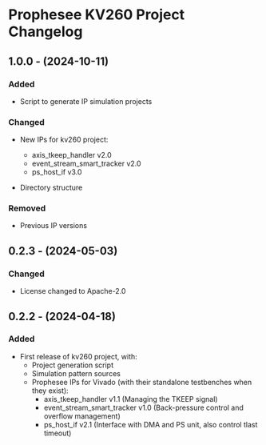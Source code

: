 # Prophesee KV260 Project Changelog

## 1.0.0 - (2024-10-11)

### Added

* Script to generate IP simulation projects

### Changed

* New IPs for kv260 project:
    - axis_tkeep_handler v2.0
    - event_stream_smart_tracker v2.0
    - ps_host_if v3.0

* Directory structure

### Removed

* Previous IP versions

## 0.2.3 - (2024-05-03)

### Changed

* License changed to Apache-2.0


## 0.2.2 - (2024-04-18)

### Added

* First release of kv260 project, with:
    - Project generation script
    - Simulation pattern sources
    - Prophesee IPs for Vivado (with their standalone testbenches when they exist):
      - axis_tkeep_handler v1.1 (Managing the TKEEP signal)
      - event_stream_smart_tracker v1.0 (Back-pressure control and overflow management)
      - ps_host_if v2.1 (Interface with DMA and PS unit, also control tlast timeout)
